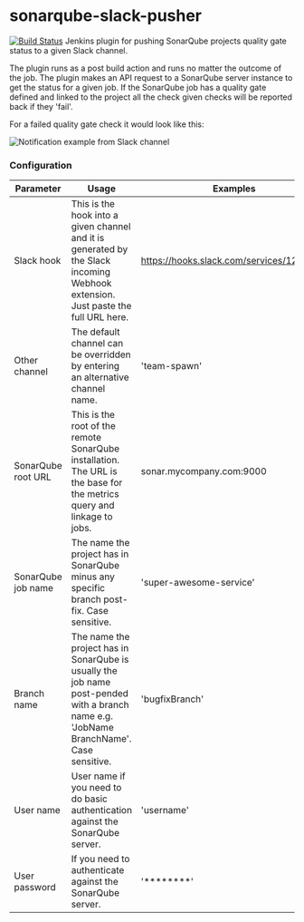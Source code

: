 # sonarqube-slack-pusher

[![Build Status](https://travis-ci.org/andnyb/sonarqube-slack-pusher.svg)](https://travis-ci.org/andnyb/sonarqube-slack-pusher)
Jenkins plugin for pushing SonarQube projects quality gate status to a given Slack channel.

The plugin runs as a post build action and runs no matter the outcome of the job. The plugin makes an API request to
a SonarQube server instance to get the status for a given job. If the SonarQube job has a quality gate defined and
linked to the project all the check given checks will be reported back if they 'fail'.

For a failed quality gate check it would look like this:

![Notification example from Slack channel](https://github.com/andnyb/sonarqube-slack-pusher/blob/master/ssp-notification-example.png?raw=true)

### Configuration

Parameter | Usage | Examples
--------------- | -------------------------- | --------
Slack hook|This is the hook into a given channel and it is generated by the Slack incoming Webhook extension. Just paste the full URL here.|https://hooks.slack.com/services/12/34/56
Other channel|The default channel can be overridden by entering an alternative channel name.|'team-spawn'
SonarQube root URL|This is the root of the remote SonarQube installation. The URL is the base for the metrics query and linkage to jobs.|sonar.mycompany.com:9000
SonarQube job name|The name the project has in SonarQube minus any specific branch post-fix. Case sensitive.|'super-awesome-service'
Branch name|The name the project has in SonarQube is usually the job name post-pended with a branch name e.g. 'JobName BranchName'. Case sensitive.|'bugfixBranch'
User name|User name if you need to do basic authentication against the SonarQube server.|'username'
User password|If you need to authenticate against the SonarQube server.|'********'
